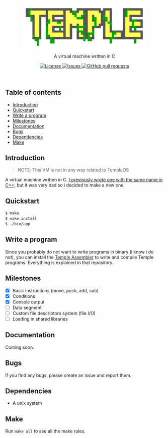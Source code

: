 <p align="center">
	<img width="400px" src="res/logo.png"/>
	<p align="center">A virtual machine written in C</p>
</p>
<p align="center">
	<a href="./LICENSE">
		<img alt="License" src="https://img.shields.io/badge/license-GPL-blue?color=7aca00"/>
	</a>
	<a href="https://github.com/LordOfTrident/temple/issues">
		<img alt="Issues" src="https://img.shields.io/github/issues/LordOfTrident/temple?color=0088ff"/>
	</a>
	<a href="https://github.com/LordOfTrident/temple/pulls">
		<img alt="GitHub pull requests" src="https://img.shields.io/github/issues-pr/LordOfTrident/temple?color=0088ff"/>
	</a>
	<br><br><br>
</p>

## Table of contents
* [Introduction](#introduction)
* [Quickstart](#quickstart)
* [Write a program](#write-a-program)
* [Milestones](#milestones)
* [Documentation](#documentation)
* [Bugs](#bugs)
* [Dependencies](#dependencies)
* [Make](#make)

## Introduction
> NOTE: This VM is not in any way related to TempleOS

A virtual machine written in C. [I previously wrote one with the same name in C++](https://github.com/lordoftrident/temple_lang),
but it was very bad so i decided to make a new one.

## Quickstart
```sh
$ make
$ make install
$ ./bin/app
```

## Write a program
Since you probably do not want to write programs in binary (i know i do not), you can install the
[Temple Assembler](https://github.com/lordoftrident/tmasm) to write and compile Temple programs.
Everything is explained in that repository.

## Milestones
- [X] Basic instructions (move, push, add, sub)
- [X] Conditions
- [X] Console output
- [ ] Data segment
- [ ] Custom file descriptors system (file I/O)
- [ ] Loading in shared libraries

## Documentation
Coming soon.

## Bugs
If you find any bugs, please create an issue and report them.

## Dependencies
- A unix system

## Make
Run `make all` to see all the make rules.
